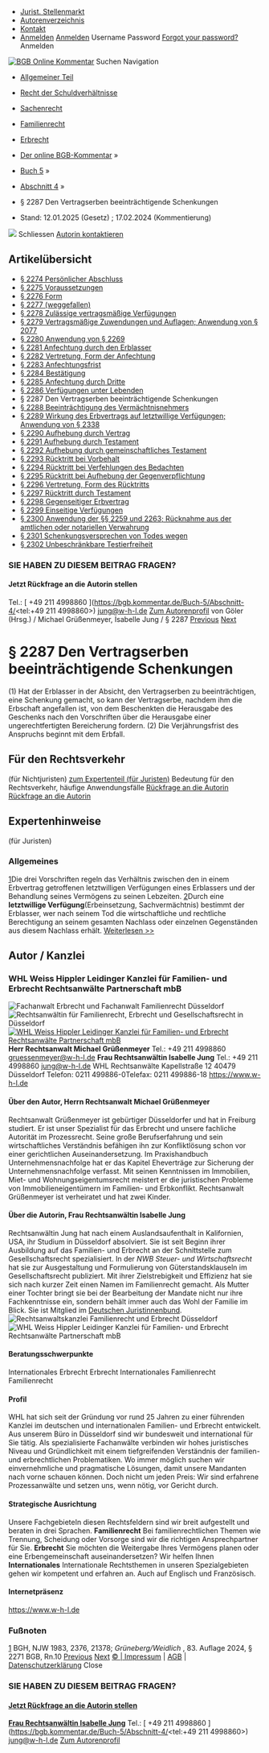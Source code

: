   * [Jurist. Stellenmarkt](https://bgb.kommentar.de/Buch-5/Abschnitt-4/</job-board> "Jurist. Stellenmarkt")
  * [Autorenverzeichnis](https://bgb.kommentar.de/Buch-5/Abschnitt-4/</Autorenverzeichnis> "Autorenverzeichnis")
  * [Kontakt](https://bgb.kommentar.de/Buch-5/Abschnitt-4/</Kontakt>)
  * [Anmelden](https://bgb.kommentar.de/Buch-5/Abschnitt-4/<#login> "show login form") [Anmelden](https://bgb.kommentar.de/Buch-5/Abschnitt-4/<#> "hide login form") Username Password
[Forgot your password?](https://bgb.kommentar.de/Buch-5/Abschnitt-4/</user/forgotpassword>) Anmelden 


[![BGB Online Kommentar](https://bgb.kommentar.de/extension/bgb/design/bgb/images/logo.png)](https://bgb.kommentar.de/Buch-5/Abschnitt-4/</> "BGB Online Kommentar")
Suchen
Navigation
  * [Allgemeiner Teil](https://bgb.kommentar.de/Buch-5/Abschnitt-4/</Buch-1>)
  * [Recht der Schuldverhältnisse](https://bgb.kommentar.de/Buch-5/Abschnitt-4/</Buch-2>)
  * [Sachenrecht](https://bgb.kommentar.de/Buch-5/Abschnitt-4/</Buch-3>)
  * [Familienrecht](https://bgb.kommentar.de/Buch-5/Abschnitt-4/</Buch-4>)
  * [Erbrecht](https://bgb.kommentar.de/Buch-5/Abschnitt-4/</Buch-5>)


  * [Der online BGB-Kommentar](https://bgb.kommentar.de/Buch-5/Abschnitt-4/</>) »
  * [Buch 5](https://bgb.kommentar.de/Buch-5/Abschnitt-4/</Buch-5>) »
  * [Abschnitt 4](https://bgb.kommentar.de/Buch-5/Abschnitt-4/</Buch-5/Abschnitt-4>) »
  * § 2287 Den Vertragserben beeinträchtigende Schenkungen 
  * Stand: 12.01.2025 (Gesetz) ; 17.02.2024 (Kommentierung) 


![](https://vg01.met.vgwort.de/na/1c9909529ead4f509072c06d9081a7d5)
Schliessen 
[ Autorin kontaktieren ](https://bgb.kommentar.de/Buch-5/Abschnitt-4/<#autorKanzlei29118>)
## Artikelübersicht
  * [ § 2274 Persönlicher Abschluss ](https://bgb.kommentar.de/Buch-5/Abschnitt-4/</Buch-5/Abschnitt-4/Persoenlicher-Abschluss>)
  * [ § 2275 Voraussetzungen ](https://bgb.kommentar.de/Buch-5/Abschnitt-4/</Buch-5/Abschnitt-4/Voraussetzungen>)
  * [ § 2276 Form ](https://bgb.kommentar.de/Buch-5/Abschnitt-4/</Buch-5/Abschnitt-4/Form>)
  * [ § 2277 (weggefallen) ](https://bgb.kommentar.de/Buch-5/Abschnitt-4/</Buch-5/Abschnitt-4/weggefallen>)
  * [ § 2278 Zulässige vertragsmäßige Verfügungen ](https://bgb.kommentar.de/Buch-5/Abschnitt-4/</Buch-5/Abschnitt-4/Zulaessige-vertragsmaessige-Verfuegungen>)
  * [ § 2279 Vertragsmäßige Zuwendungen und Auflagen; Anwendung von § 2077 ](https://bgb.kommentar.de/Buch-5/Abschnitt-4/</Buch-5/Abschnitt-4/Vertragsmaessige-Zuwendungen-und-Auflagen-Anwendung-von-2077>)
  * [ § 2280 Anwendung von § 2269 ](https://bgb.kommentar.de/Buch-5/Abschnitt-4/</Buch-5/Abschnitt-4/Anwendung-von-2269>)
  * [ § 2281 Anfechtung durch den Erblasser ](https://bgb.kommentar.de/Buch-5/Abschnitt-4/</Buch-5/Abschnitt-4/Anfechtung-durch-den-Erblasser>)
  * [ § 2282 Vertretung, Form der Anfechtung ](https://bgb.kommentar.de/Buch-5/Abschnitt-4/</Buch-5/Abschnitt-4/Vertretung-Form-der-Anfechtung>)
  * [ § 2283 Anfechtungsfrist ](https://bgb.kommentar.de/Buch-5/Abschnitt-4/</Buch-5/Abschnitt-4/Anfechtungsfrist>)
  * [ § 2284 Bestätigung ](https://bgb.kommentar.de/Buch-5/Abschnitt-4/</Buch-5/Abschnitt-4/Bestaetigung>)
  * [ § 2285 Anfechtung durch Dritte ](https://bgb.kommentar.de/Buch-5/Abschnitt-4/</Buch-5/Abschnitt-4/Anfechtung-durch-Dritte>)
  * [ § 2286 Verfügungen unter Lebenden ](https://bgb.kommentar.de/Buch-5/Abschnitt-4/</Buch-5/Abschnitt-4/Verfuegungen-unter-Lebenden>)
  * § 2287 Den Vertragserben beeinträchtigende Schenkungen 
  * [ § 2288 Beeinträchtigung des Vermächtnisnehmers ](https://bgb.kommentar.de/Buch-5/Abschnitt-4/</Buch-5/Abschnitt-4/Beeintraechtigung-des-Vermaechtnisnehmers>)
  * [ § 2289 Wirkung des Erbvertrags auf letztwillige Verfügungen; Anwendung von § 2338 ](https://bgb.kommentar.de/Buch-5/Abschnitt-4/</Buch-5/Abschnitt-4/Wirkung-des-Erbvertrags-auf-letztwillige-Verfuegungen-Anwendung-von-2338>)
  * [ § 2290 Aufhebung durch Vertrag ](https://bgb.kommentar.de/Buch-5/Abschnitt-4/</Buch-5/Abschnitt-4/Aufhebung-durch-Vertrag>)
  * [ § 2291 Aufhebung durch Testament ](https://bgb.kommentar.de/Buch-5/Abschnitt-4/</Buch-5/Abschnitt-4/Aufhebung-durch-Testament>)
  * [ § 2292 Aufhebung durch gemeinschaftliches Testament ](https://bgb.kommentar.de/Buch-5/Abschnitt-4/</Buch-5/Abschnitt-4/Aufhebung-durch-gemeinschaftliches-Testament>)
  * [ § 2293 Rücktritt bei Vorbehalt ](https://bgb.kommentar.de/Buch-5/Abschnitt-4/</Buch-5/Abschnitt-4/Ruecktritt-bei-Vorbehalt>)
  * [ § 2294 Rücktritt bei Verfehlungen des Bedachten ](https://bgb.kommentar.de/Buch-5/Abschnitt-4/</Buch-5/Abschnitt-4/Ruecktritt-bei-Verfehlungen-des-Bedachten>)
  * [ § 2295 Rücktritt bei Aufhebung der Gegenverpflichtung ](https://bgb.kommentar.de/Buch-5/Abschnitt-4/</Buch-5/Abschnitt-4/Ruecktritt-bei-Aufhebung-der-Gegenverpflichtung>)
  * [ § 2296 Vertretung, Form des Rücktritts ](https://bgb.kommentar.de/Buch-5/Abschnitt-4/</Buch-5/Abschnitt-4/Vertretung-Form-des-Ruecktritts>)
  * [ § 2297 Rücktritt durch Testament ](https://bgb.kommentar.de/Buch-5/Abschnitt-4/</Buch-5/Abschnitt-4/Ruecktritt-durch-Testament>)
  * [ § 2298 Gegenseitiger Erbvertrag ](https://bgb.kommentar.de/Buch-5/Abschnitt-4/</Buch-5/Abschnitt-4/Gegenseitiger-Erbvertrag>)
  * [ § 2299 Einseitige Verfügungen ](https://bgb.kommentar.de/Buch-5/Abschnitt-4/</Buch-5/Abschnitt-4/Einseitige-Verfuegungen>)
  * [ § 2300 Anwendung der §§ 2259 und 2263; Rücknahme aus der amtlichen oder notariellen Verwahrung ](https://bgb.kommentar.de/Buch-5/Abschnitt-4/</Buch-5/Abschnitt-4/Anwendung-der-2259-und-2263-Ruecknahme-aus-der-amtlichen-oder-notariellen-Verwahrung>)
  * [ § 2301 Schenkungsversprechen von Todes wegen ](https://bgb.kommentar.de/Buch-5/Abschnitt-4/</Buch-5/Abschnitt-4/Schenkungsversprechen-von-Todes-wegen>)
  * [ § 2302 Unbeschränkbare Testierfreiheit ](https://bgb.kommentar.de/Buch-5/Abschnitt-4/</Buch-5/Abschnitt-4/Unbeschraenkbare-Testierfreiheit>)


### SIE HABEN ZU DIESEM BEITRAG FRAGEN?
####  Jetzt Rückfrage an die Autorin stellen 
Tel.: [ +49 211 4998860 ](https://bgb.kommentar.de/Buch-5/Abschnitt-4/<tel:+49 211 4998860>) jung@w-h-l.de [Zum Autorenprofil](https://bgb.kommentar.de/Buch-5/Abschnitt-4/<#autorKanzlei29118>)
von Göler (Hrsg.) /  Michael Grüßenmeyer, Isabelle Jung / § 2287 
[Previous](https://bgb.kommentar.de/Buch-5/Abschnitt-4/</Buch-5/Abschnitt-4/Verfuegungen-unter-Lebenden> "§ 2286 Verfügungen unter Lebenden") [Next](https://bgb.kommentar.de/Buch-5/Abschnitt-4/</Buch-5/Abschnitt-4/Beeintraechtigung-des-Vermaechtnisnehmers> "§ 2288 Beeinträchtigung des Vermächtnisnehmers")
# § 2287 Den Vertragserben beeinträchtigende Schenkungen
(1) Hat der Erblasser in der Absicht, den Vertragserben zu beeinträchtigen, eine Schenkung gemacht, so kann der Vertragserbe, nachdem ihm die Erbschaft angefallen ist, von dem Beschenkten die Herausgabe des Geschenks nach den Vorschriften über die Herausgabe einer ungerechtfertigten Bereicherung fordern.
(2) Die Verjährungsfrist des Anspruchs beginnt mit dem Erbfall.
## Für den Rechtsverkehr 
(für Nichtjuristen)
[zum Expertenteil (für Juristen)](https://bgb.kommentar.de/Buch-5/Abschnitt-4/<#expertenhinweise>)
Bedeutung für den Rechtsverkehr, häufige Anwendungsfälle
[ Rückfrage an die Autorin ](https://bgb.kommentar.de/Buch-5/Abschnitt-4/<#autorKanzlei29118>) [ Rückfrage an die Autorin ](https://bgb.kommentar.de/Buch-5/Abschnitt-4/<#autorKanzlei29118>)
## Expertenhinweise
(für Juristen)
### Allgemeines
[1](https://bgb.kommentar.de/Buch-5/Abschnitt-4/<https:/bgb.kommentar.de/Buch-5/Abschnitt-4/Den-Vertragserben-beeintraechtigende-Schenkungen/Allgemeines#1>)Die drei Vorschriften regeln das Verhältnis zwischen den in einem Erbvertrag getroffenen letztwilligen Verfügungen eines Erblassers und der Behandlung seines Vermögens zu seinen Lebzeiten.
[2](https://bgb.kommentar.de/Buch-5/Abschnitt-4/<https:/bgb.kommentar.de/Buch-5/Abschnitt-4/Den-Vertragserben-beeintraechtigende-Schenkungen/Allgemeines#2>)Durch eine **letztwillige Verfügung**(Erbeinsetzung, Sachvermächtnis) bestimmt der Erblasser, wer nach seinem Tod die wirtschaftliche und rechtliche Berechtigung an seinem gesamten Nachlass oder einzelnen Gegenständen aus diesem Nachlass erhält.
[Weiterlesen >> ](https://bgb.kommentar.de/Buch-5/Abschnitt-4/</Buch-5/Abschnitt-4/Den-Vertragserben-beeintraechtigende-Schenkungen/Allgemeines>)
## Autor / Kanzlei
### WHL Weiss Hippler Leidinger Kanzlei für Familien- und Erbrecht Rechtsanwälte Partnerschaft mbB
![Fachanwalt Erbrecht und Fachanwalt Familienrecht Düsseldorf](https://bgb.kommentar.de/var/bgb_online/storage/images/users/author/michael-gruessenmeyer/541852-3-ger-DE/Michael-Gruessenmeyer_profilelogo.jpg)
![Rechtsanwältin für Familienrecht, Erbrecht und Gesellschaftsrecht in Düsseldorf](https://bgb.kommentar.de/var/bgb_online/storage/images/users/author/isabelle-jung/541868-3-ger-DE/Isabelle-Jung_profilelogo.jpg)
[ ![WHL Weiss Hippler Leidinger Kanzlei für Familien- und Erbrecht Rechtsanwälte Partnerschaft mbB](https://bgb.kommentar.de/var/bgb_online/storage/images/companies/whl-weiss-hippler-leidinger-kanzlei-fuer-familien-und-erbrecht-rechtsanwaelte-partnerschaft-mbb/541880-1-ger-DE/WHL-Weiss-Hippler-Leidinger-Kanzlei-fuer-Familien-und-Erbrecht-Rechtsanwaelte-Partnerschaft-mbB_large.png) ](https://bgb.kommentar.de/Buch-5/Abschnitt-4/<https:/www.w-h-l.de>)
**Herr Rechtsanwalt Michael Grüßenmeyer** Tel.: +49 211 4998860 gruessenmeyer@w-h-l.de
**Frau Rechtsanwältin Isabelle Jung** Tel.: +49 211 4998860 jung@w-h-l.de
WHL Rechtsanwälte
Kapellstraße 12
40479 Düsseldorf
Telefon: 0211 499886-0Telefax: 0211 499886-18
<https://www.w-h-l.de>
####  Über den Autor, Herrn Rechtsanwalt Michael Grüßenmeyer 
Rechtsanwalt Grüßenmeyer ist gebürtiger Düsseldorfer und hat in Freiburg studiert. Er ist unser Spezialist für das Erbrecht und unsere fachliche Autorität im Prozessrecht. Seine große Berufserfahrung und sein wirtschaftliches Verständnis befähigen ihn zur Konfliktlösung schon vor einer gerichtlichen Auseinandersetzung. Im Praxishandbuch Unternehmensnachfolge hat er das Kapitel Eheverträge zur Sicherung der Unternehmensnachfolge verfasst. Mit seinen Kenntnissen im Immobilien, Miet- und Wohnungseigentumsrecht meistert er die juristischen Probleme von Immobilieneigentümern im Familien- und Erbkonflikt. Rechtsanwalt Grüßenmeyer ist verheiratet und hat zwei Kinder.
####  Über die Autorin, Frau Rechtsanwältin Isabelle Jung 
Rechtsanwältin Jung hat nach einem Auslandsaufenthalt in Kalifornien, USA, ihr Studium in Düsseldorf absolviert. Sie ist seit Beginn ihrer Ausbildung auf das Familien- und Erbrecht an der Schnittstelle zum Gesellschaftsrecht spezialisiert. In der  _NWB Steuer- und Wirtschaftsrecht_ hat sie zur Ausgestaltung und Formulierung von Güterstandsklauseln im Gesellschaftsrecht publiziert. Mit ihrer Zielstrebigkeit und Effizienz hat sie sich nach kurzer Zeit einen Namen im Familienrecht gemacht. Als Mutter einer Tochter bringt sie bei der Bearbeitung der Mandate nicht nur ihre Fachkenntnisse ein, sondern behält immer auch das Wohl der Familie im Blick. Sie ist Mitglied im [Deutschen Juristinnenbund](https://bgb.kommentar.de/Buch-5/Abschnitt-4/<https:/www.djb.de/>).
![Rechtsanwaltskanzlei Familienrecht und Erbrecht Düsseldorf](https://bgb.kommentar.de/var/bgb_online/storage/images/companies/whl-weiss-hippler-leidinger-kanzlei-fuer-familien-und-erbrecht-rechtsanwaelte-partnerschaft-mbb/541879-1-ger-DE/WHL-Weiss-Hippler-Leidinger-Kanzlei-fuer-Familien-und-Erbrecht-Rechtsanwaelte-Partnerschaft-mbB_profilelogo.jpg)
![WHL Weiss Hippler Leidinger Kanzlei für Familien- und Erbrecht Rechtsanwälte Partnerschaft mbB](https://bgb.kommentar.de/var/bgb_online/storage/images/companies/whl-weiss-hippler-leidinger-kanzlei-fuer-familien-und-erbrecht-rechtsanwaelte-partnerschaft-mbb/541880-1-ger-DE/WHL-Weiss-Hippler-Leidinger-Kanzlei-fuer-Familien-und-Erbrecht-Rechtsanwaelte-Partnerschaft-mbB_large.png)
#### Beratungsschwerpunkte
Internationales Erbrecht Erbrecht Internationales Familienrecht Familienrecht
#### Profil
WHL hat sich seit der Gründung vor rund 25 Jahren zu einer führenden Kanzlei im deutschen und internationalen Familien- und Erbrecht entwickelt. Aus unserem Büro in Düsseldorf sind wir bundesweit und international für Sie tätig. Als spezialisierte Fachanwälte verbinden wir hohes juristisches Niveau und Gründlichkeit mit einem tiefgreifenden Verständnis der familien- und erbrechtlichen Problematiken.
Wo immer möglich suchen wir einvernehmliche und pragmatische Lösungen, damit unsere Mandanten nach vorne schauen können. Doch nicht um jeden Preis: Wir sind erfahrene Prozessanwälte und setzen uns, wenn nötig, vor Gericht durch.
#### Strategische Ausrichtung
Unsere FachgebieteIn diesen Rechtsfeldern sind wir breit aufgestellt und beraten in drei Sprachen.
**Familienrecht** Bei familienrechtlichen Themen wie Trennung, Scheidung oder Vorsorge sind wir die richtigen Ansprechpartner für Sie.
**Erbrecht** Sie möchten die Weitergabe Ihres Vermögens planen oder eine Erbengemeinschaft auseinandersetzen? Wir helfen Ihnen
**Internationales** Internationale Rechtsthemen in unseren Spezialgebieten gehen wir kompetent und erfahren an. Auch auf Englisch und Französisch.
#### Internetpräsenz
<https://www.w-h-l.de>
### Fußnoten
[1](https://bgb.kommentar.de/Buch-5/Abschnitt-4/</Buch-5/Abschnitt-4/Den-Vertragserben-beeintraechtigende-Schenkungen/Allgemeines#fnref:1>) BGH, NJW 1983, 2376, 21378; _Grüneberg/Weidlich_ , 83. Auflage 2024, § 2271 BGB, Rn.10
[Previous](https://bgb.kommentar.de/Buch-5/Abschnitt-4/</Buch-5/Abschnitt-4/Verfuegungen-unter-Lebenden> "§ 2286 Verfügungen unter Lebenden") [Next](https://bgb.kommentar.de/Buch-5/Abschnitt-4/</Buch-5/Abschnitt-4/Beeintraechtigung-des-Vermaechtnisnehmers> "§ 2288 Beeinträchtigung des Vermächtnisnehmers")
[© | Impressum](https://bgb.kommentar.de/Buch-5/Abschnitt-4/</Kontakt>) | [AGB](https://bgb.kommentar.de/Buch-5/Abschnitt-4/</AGB>) | [Datenschutzerklärung](https://bgb.kommentar.de/Buch-5/Abschnitt-4/</Datenschutzerklaerung-fuer-Leser>)
Close
### SIE HABEN ZU DIESEM BEITRAG FRAGEN?
####  [ Jetzt Rückfrage an die Autorin stellen ](https://bgb.kommentar.de/Buch-5/Abschnitt-4/<#autorKanzlei29118>)
[ ](https://bgb.kommentar.de/Buch-5/Abschnitt-4/<#autorKanzlei29118>)
**[Frau Rechtsanwältin Isabelle Jung](https://bgb.kommentar.de/Buch-5/Abschnitt-4/<#autorKanzlei29118>)** Tel.: [ +49 211 4998860 ](https://bgb.kommentar.de/Buch-5/Abschnitt-4/<tel:+49 211 4998860>) jung@w-h-l.de [Zum Autorenprofil](https://bgb.kommentar.de/Buch-5/Abschnitt-4/<#autorKanzlei29118>)
